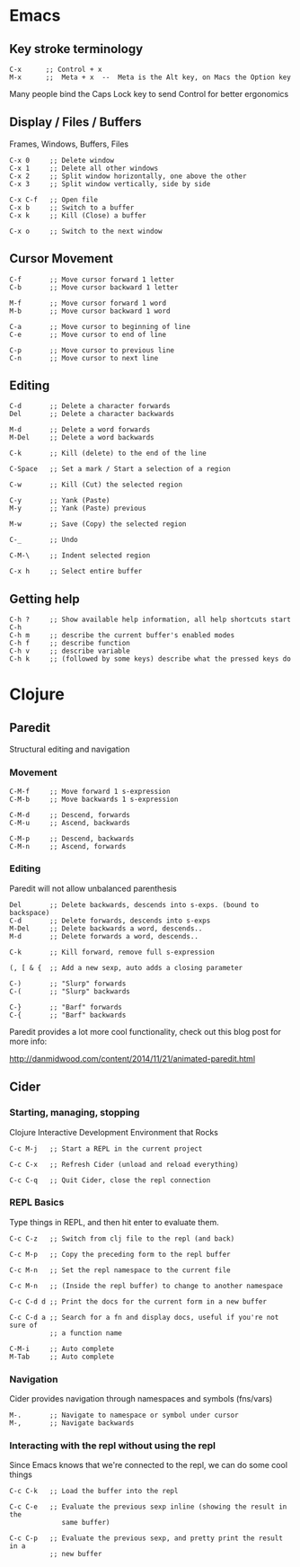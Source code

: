 # Emacs

## Key stroke terminology

    C-x      ;; Control + x
    M-x      ;;  Meta + x  --  Meta is the Alt key, on Macs the Option key

Many people bind the Caps Lock key to send Control for better ergonomics

## Display / Files / Buffers

Frames, Windows, Buffers, Files

    C-x 0     ;; Delete window
    C-x 1     ;; Delete all other windows
    C-x 2     ;; Split window horizontally, one above the other
    C-x 3     ;; Split window vertically, side by side

    C-x C-f   ;; Open file
    C-x b     ;; Switch to a buffer
    C-x k     ;; Kill (Close) a buffer

    C-x o     ;; Switch to the next window

## Cursor Movement

    C-f       ;; Move cursor forward 1 letter
    C-b       ;; Move cursor backward 1 letter

    M-f       ;; Move cursor forward 1 word
    M-b       ;; Move cursor backward 1 word

    C-a       ;; Move cursor to beginning of line
    C-e       ;; Move cursor to end of line

    C-p       ;; Move cursor to previous line
    C-n       ;; Move cursor to next line

## Editing

    C-d       ;; Delete a character forwards
    Del       ;; Delete a character backwards

    M-d       ;; Delete a word forwards
    M-Del     ;; Delete a word backwards

    C-k       ;; Kill (delete) to the end of the line

    C-Space   ;; Set a mark / Start a selection of a region

    C-w       ;; Kill (Cut) the selected region

    C-y       ;; Yank (Paste)
    M-y       ;; Yank (Paste) previous

    M-w       ;; Save (Copy) the selected region

    C-_       ;; Undo

    C-M-\     ;; Indent selected region

    C-x h     ;; Select entire buffer


## Getting help

    C-h ?     ;; Show available help information, all help shortcuts start C-h
    C-h m     ;; describe the current buffer's enabled modes
    C-h f     ;; describe function
    C-h v     ;; describe variable
    C-h k     ;; (followed by some keys) describe what the pressed keys do

# Clojure

## Paredit

Structural editing and navigation

### Movement

    C-M-f     ;; Move forward 1 s-expression
    C-M-b     ;; Move backwards 1 s-expression

    C-M-d     ;; Descend, forwards
    C-M-u     ;; Ascend, backwards

    C-M-p     ;; Descend, backwards
    C-M-n     ;; Ascend, forwards

### Editing

Paredit will not allow unbalanced parenthesis

    Del       ;; Delete backwards, descends into s-exps. (bound to backspace)
    C-d       ;; Delete forwards, descends into s-exps
    M-Del     ;; Delete backwards a word, descends..
    M-d       ;; Delete forwards a word, descends..

    C-k       ;; Kill forward, remove full s-expression

    (, [ & {  ;; Add a new sexp, auto adds a closing parameter

    C-)       ;; "Slurp" forwards
    C-(       ;; "Slurp" backwards

    C-}       ;; "Barf" forwards
    C-{       ;; "Barf" backwards

Paredit provides a lot more cool functionality, check out this blog post for
more info:

http://danmidwood.com/content/2014/11/21/animated-paredit.html


## Cider

### Starting, managing, stopping

Clojure Interactive Development Environment that Rocks

    C-c M-j   ;; Start a REPL in the current project

    C-c C-x   ;; Refresh Cider (unload and reload everything)

    C-c C-q   ;; Quit Cider, close the repl connection

### REPL Basics

Type things in REPL, and then hit enter to evaluate them.

    C-c C-z   ;; Switch from clj file to the repl (and back)

    C-c M-p   ;; Copy the preceding form to the repl buffer

    C-c M-n   ;; Set the repl namespace to the current file

    C-c M-n   ;; (Inside the repl buffer) to change to another namespace

    C-c C-d d ;; Print the docs for the current form in a new buffer

    C-c C-d a ;; Search for a fn and display docs, useful if you're not sure of
              ;; a function name

    C-M-i     ;; Auto complete
    M-Tab     ;; Auto complete


### Navigation

Cider provides navigation through namespaces and symbols (fns/vars)

    M-.       ;; Navigate to namespace or symbol under cursor
    M-,       ;; Navigate backwards


### Interacting with the repl without using the repl

Since Emacs knows that we're connected to the repl, we can do some cool things

    C-c C-k   ;; Load the buffer into the repl

    C-c C-e   ;; Evaluate the previous sexp inline (showing the result in the
                 same buffer)

    C-c C-p   ;; Evaluate the previous sexp, and pretty print the result in a
              ;; new buffer
